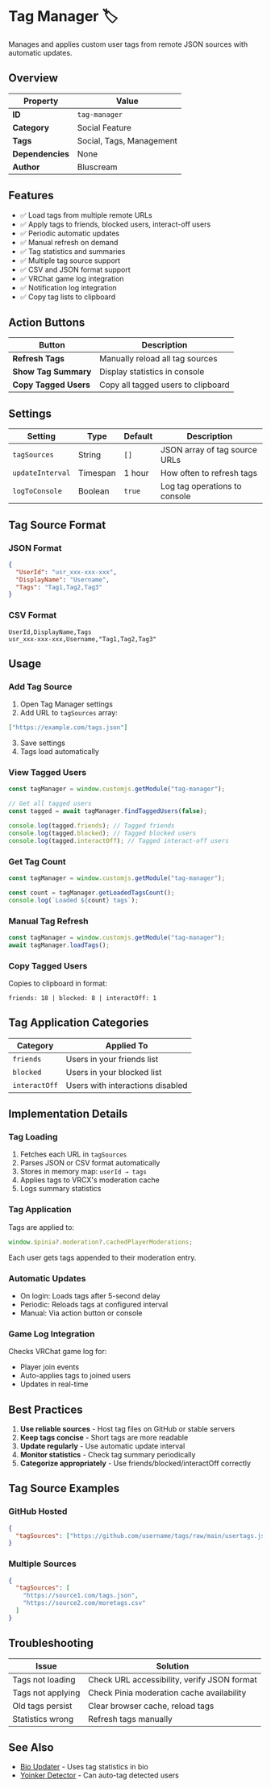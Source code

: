 # Tag Manager 🏷️

Manages and applies custom user tags from remote JSON sources with automatic updates.

## Overview

| Property         | Value                    |
| ---------------- | ------------------------ |
| **ID**           | `tag-manager`            |
| **Category**     | Social Feature           |
| **Tags**         | Social, Tags, Management |
| **Dependencies** | None                     |
| **Author**       | Bluscream                |

## Features

- ✅ Load tags from multiple remote URLs
- ✅ Apply tags to friends, blocked users, interact-off users
- ✅ Periodic automatic updates
- ✅ Manual refresh on demand
- ✅ Tag statistics and summaries
- ✅ Multiple tag source support
- ✅ CSV and JSON format support
- ✅ VRChat game log integration
- ✅ Notification log integration
- ✅ Copy tag lists to clipboard

## Action Buttons

| Button                | Description                        |
| --------------------- | ---------------------------------- |
| **Refresh Tags**      | Manually reload all tag sources    |
| **Show Tag Summary**  | Display statistics in console      |
| **Copy Tagged Users** | Copy all tagged users to clipboard |

## Settings

| Setting          | Type     | Default | Description                   |
| ---------------- | -------- | ------- | ----------------------------- |
| `tagSources`     | String   | `[]`    | JSON array of tag source URLs |
| `updateInterval` | Timespan | 1 hour  | How often to refresh tags     |
| `logToConsole`   | Boolean  | `true`  | Log tag operations to console |

## Tag Source Format

### JSON Format

```json
{
  "UserId": "usr_xxx-xxx-xxx",
  "DisplayName": "Username",
  "Tags": "Tag1,Tag2,Tag3"
}
```

### CSV Format

```csv
UserId,DisplayName,Tags
usr_xxx-xxx-xxx,Username,"Tag1,Tag2,Tag3"
```

## Usage

### Add Tag Source

1. Open Tag Manager settings
2. Add URL to `tagSources` array:

```json
["https://example.com/tags.json"]
```

3. Save settings
4. Tags load automatically

### View Tagged Users

```javascript
const tagManager = window.customjs.getModule("tag-manager");

// Get all tagged users
const tagged = await tagManager.findTaggedUsers(false);

console.log(tagged.friends); // Tagged friends
console.log(tagged.blocked); // Tagged blocked users
console.log(tagged.interactOff); // Tagged interact-off users
```

### Get Tag Count

```javascript
const tagManager = window.customjs.getModule("tag-manager");

const count = tagManager.getLoadedTagsCount();
console.log(`Loaded ${count} tags`);
```

### Manual Tag Refresh

```javascript
const tagManager = window.customjs.getModule("tag-manager");
await tagManager.loadTags();
```

### Copy Tagged Users

Copies to clipboard in format:

```
friends: 18 | blocked: 8 | interactOff: 1
```

## Tag Application Categories

| Category      | Applied To                       |
| ------------- | -------------------------------- |
| `friends`     | Users in your friends list       |
| `blocked`     | Users in your blocked list       |
| `interactOff` | Users with interactions disabled |

## Implementation Details

### Tag Loading

1. Fetches each URL in `tagSources`
2. Parses JSON or CSV format automatically
3. Stores in memory map: `userId → tags`
4. Applies tags to VRCX's moderation cache
5. Logs summary statistics

### Tag Application

Tags are applied to:

```javascript
window.$pinia?.moderation?.cachedPlayerModerations;
```

Each user gets tags appended to their moderation entry.

### Automatic Updates

- On login: Loads tags after 5-second delay
- Periodic: Reloads tags at configured interval
- Manual: Via action button or console

### Game Log Integration

Checks VRChat game log for:

- Player join events
- Auto-applies tags to joined users
- Updates in real-time

## Best Practices

1. **Use reliable sources** - Host tag files on GitHub or stable servers
2. **Keep tags concise** - Short tags are more readable
3. **Update regularly** - Use automatic update interval
4. **Monitor statistics** - Check tag summary periodically
5. **Categorize appropriately** - Use friends/blocked/interactOff correctly

## Tag Source Examples

### GitHub Hosted

```json
{
  "tagSources": ["https://github.com/username/tags/raw/main/usertags.json"]
}
```

### Multiple Sources

```json
{
  "tagSources": [
    "https://source1.com/tags.json",
    "https://source2.com/moretags.csv"
  ]
}
```

## Troubleshooting

| Issue             | Solution                                    |
| ----------------- | ------------------------------------------- |
| Tags not loading  | Check URL accessibility, verify JSON format |
| Tags not applying | Check Pinia moderation cache availability   |
| Old tags persist  | Clear browser cache, reload tags            |
| Statistics wrong  | Refresh tags manually                       |

## See Also

- [Bio Updater](bio-updater.md) - Uses tag statistics in bio
- [Yoinker Detector](yoinker-detector.md) - Can auto-tag detected users
